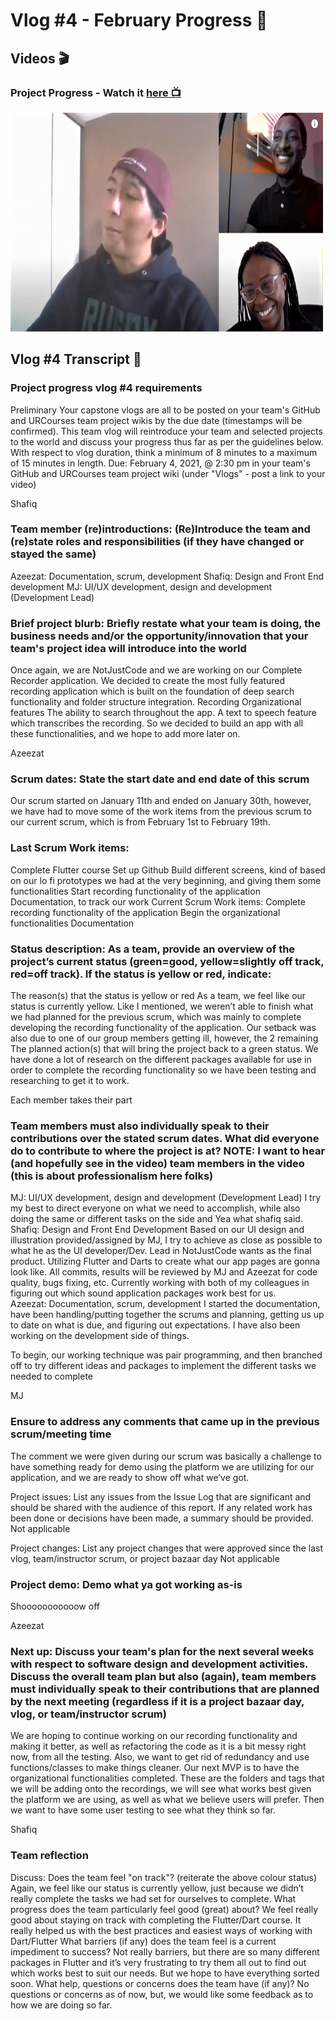 # Vlog #4 - February Progress :movie_camera:

## Videos :clapper:

### Project Progress - Watch it [here :tv:](https://www.youtube.com/watch?v=72oQbTF8Z2M&list=PLYe3W-KlyGmhn3UW-h5u9xt7_pnBl_03l&index=7&ab_channel=NotAToaster94)
[<img src="https://github.com/NotJustCode3/The_Complete_Recorder/blob/master/Miscellaneous/vlog4_thumbnail.png" width="500" height="350">](https://www.youtube.com/watch?v=72oQbTF8Z2M&list=PLYe3W-KlyGmhn3UW-h5u9xt7_pnBl_03l&index=7&ab_channel=NotAToaster94)

## Vlog #4 Transcript :scroll:

### Project progress vlog #4 requirements
Preliminary
Your capstone vlogs are all to be posted on your team's GitHub and URCourses team project wikis by the due date (timestamps will be confirmed). This team vlog will reintroduce your team and selected projects to the world and discuss your progress thus far as per the guidelines below. With respect to vlog duration, think a minimum of 8 minutes to a maximum of 15 minutes in length.
Due: February 4, 2021, @ 2:30 pm in your team's GitHub and URCourses team project wiki (under "Vlogs" - post a link to your video)
 
Shafiq
### Team member (re)introductions: (Re)Introduce the team and (re)state roles and responsibilities (if they have changed or stayed the same)
Azeezat: Documentation, scrum, development
Shafiq: Design and Front End development
MJ: UI/UX development, design and development (Development Lead)
 
### Brief project blurb: Briefly restate what your team is doing, the business needs and/or the opportunity/innovation that your team's project idea will introduce into the world
Once again, we are NotJustCode and we are working on our Complete Recorder application. 
We decided to create the most fully featured recording application which is built on the foundation of deep search functionality and folder structure  integration.
Recording
Organizational features
The ability to search throughout the app.
A text to speech feature which transcribes the recording.
So we decided to build an app with all these functionalities, and we hope to add more later on.
 
Azeezat
### Scrum dates: State the start date and end date of this scrum
Our scrum started on January 11th and ended on January 30th, however, we have had to move some of the work items from the previous scrum to our current scrum, which is from February 1st to February 19th.
 
### Last Scrum Work items:
Complete Flutter course
Set up Github
Build different screens, kind of based on our lo fi prototypes we had at the very beginning, and giving them some functionalities
Start recording functionality of the application
Documentation, to track our work
Current Scrum Work items:
Complete recording functionality of the application
Begin the organizational functionalities
Documentation
 
### Status description: As a team, provide an overview of the project’s current status (green=good, yellow=slightly off track, red=off track). If the status is yellow or red, indicate:
The reason(s) that the status is yellow or red
As a team, we feel like our status is currently yellow. Like I mentioned, we weren’t able to finish what we had planned for the previous scrum, which was mainly to complete developing the recording functionality of the application.
Our setback was also due to one of our group members getting ill, however, the 2 remaining
The planned action(s) that will bring the project back to a green status.
We have done a lot of research on the different packages available for use in order to complete the recording functionality so we have been testing and researching to get it to work. 
 
Each member takes their part
### Team members must also individually speak to their contributions over the stated scrum dates. What did everyone do to contribute to where the project is at? NOTE: I want to hear (and hopefully see in the video) team members in the video (this is about professionalism here folks)
MJ: UI/UX development, design and development (Development Lead)
I try my best to direct everyone on what we need to accomplish, while also doing the same or different tasks on the side and Yea what shafiq said.
Shafiq: Design and Front End Development
Based on our UI design and illustration provided/assigned by MJ, I try to achieve as close as possible to what he as the UI developer/Dev. Lead in NotJustCode wants as the final product. Utilizing Flutter and Darts to create what our app pages are gonna look like.  All commits, results will be reviewed by  MJ and Azeezat for code quality, bugs fixing, etc. Currently working with both of my colleagues in figuring out which sound application packages work best for us.             
Azeezat: Documentation, scrum, development
I started the documentation, have been handling/putting together the scrums and planning, getting us up to date on what is due, and figuring out expectations. I have also been working on the development side of things.
 
To begin, our working technique was pair programming, and then branched off to try different ideas and packages to implement the different tasks we needed to complete
 
MJ
### Ensure to address any comments that came up in the previous scrum/meeting time
The comment we were given during our scrum was basically a challenge to have something ready for demo using the platform we are utilizing for our application, and we are ready to show off what we’ve got.
 
Project issues: List any issues from the Issue Log that are significant and should be shared with the audience of this report. If any related work has been done or decisions have been made, a summary should be provided.
Not applicable
 
Project changes: List any project changes that were approved since the last vlog, team/instructor scrum, or project bazaar day
Not applicable
 
### Project demo: Demo what ya got working as-is
Shooooooooooow off
 
Azeezat
### Next up: Discuss your team's plan for the next several weeks with respect to software design and development activities. Discuss the overall team plan but also (again), team members must individually speak to their contributions that are planned by the next meeting (regardless if it is a project bazaar day, vlog, or team/instructor scrum)
We are hoping to continue working on our recording functionality and making it better, as well as refactoring the code as it is a bit messy right now, from all the testing. Also, we want to get rid of redundancy and use functions/classes to make things cleaner. Our next MVP is to have the organizational functionalities completed. These are the folders and tags that we will be adding onto the recordings, we will see what works best given the platform we are using, as well as what we believe users will prefer. Then we want to have some user testing to see what they think so far.
 
Shafiq
### Team reflection
Discuss:
Does the team feel "on track"? (reiterate the above colour status)
Again, we feel like our status is currently yellow, just because we didn’t really complete the tasks we had set for ourselves to complete.
What progress does the team particularly feel good (great) about?
We feel really good about staying on track with completing the Flutter/Dart course. It really helped us with the best practices and easiest ways of working with Dart/Flutter
What barriers (if any) does the team feel is a current impediment to success?
Not really barriers, but there are so many different packages in Flutter and it’s very frustrating to try them all out to find out which works best to suit our needs. But we hope to have everything sorted soon.
What help, questions or concerns does the team have (if any)?
No questions or concerns as of now, but, we would like some feedback as to how we are doing so far.
